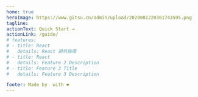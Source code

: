 ```yaml
---
home: true
heroImage: https://www.gitsu.cn/admin/upload/2020081220361743595.png
tagline: 
actionText: Quick Start → 
actionLink: /guide/
# features:
# - title: React
#   details: React 避坑指南
# - title: React
#   details: Feature 2 Description
# - title: Feature 3 Title
#   details: Feature 3 Description

footer: Made by  with ❤️
---
```

